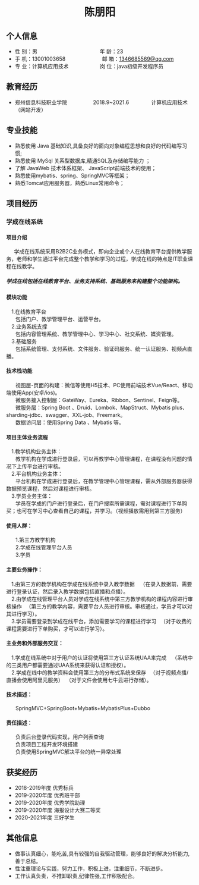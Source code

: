  <center>
     <h1>陈朋阳</h1>
 </center>

## 个人信息 

* 性 别：男&emsp;&emsp;&emsp;&emsp;&emsp;&emsp;&emsp;&emsp;&emsp;&emsp;&emsp;&emsp;年 龄：23  
* 手 机：13001003658 &emsp;&emsp;&emsp;&emsp;&emsp;&emsp; &ensp;邮 箱：1346685569@qq.com    
* 专 业：计算机应用技术 &emsp;&emsp;&emsp;&emsp;&emsp;        &ensp;岗 位：java初级开发程序员

## 教育经历
   
* 郑州信息科技职业学院&emsp;&emsp;&emsp;&emsp;&emsp;2018.9~2021.6&emsp;&emsp;&emsp;&emsp; 计算机应用技术（网站开发）         

## 专业技能

* 熟悉使用 Java 基础知识,具备良好的面向对象编程思想和良好的代码编写习惯;
* 熟悉使用 MySql 关系型数据库,精通SQL及存储编写能力 ；
* 了解 JavaWeb 技术体系框架、 JavaScript前端技术的使用；
* 熟悉使用mybatis、spring、SpringMVC等框架；
* 熟悉Tomcat应用服务器，熟悉Linux常用命令；


## 项目经历
<h3>学成在线系统</h3>
      <h4> 项目介绍</h4> 
       &emsp;&ensp;学成在线系统采用B2B2C业务模式，即向企业或个人在线教育平台提供教学服务，老师和学生通过平台完成整个教学和学习的过程，学成在线的特点是IT职业课程在线教学。 <h5>学成在线包括在线教育平台、业务支持系统、基础服务来构建整个功能架构。</h5>
       <h4> 模块功能</h4> 
       &emsp;1.在线教育平台<br>
      &ensp; &emsp;包括门户、教学管理平台、运营平台。<br>
       &emsp;2.业务系统支撑<br>
      &ensp; &emsp;包括内容管理系统、教学管理中心、学习中心、社交系统、媒资管理。<br>
          &emsp;3.基础服务<br>
      &ensp; &emsp;包括系统管理、支付系统、文件服务、验证码服务、统一认证服务、视频点直播。<br>
          <h4> 技术栈功能</h4> 
      &ensp; &emsp;视图层-页面的构建：微信等使用H5技术、PC使用前端技术Vue/React、移动端使用App(安卓/ios)。<br>
       &ensp; &emsp;微服务接入控制层：GateWay、Eureka、Ribbon、Sentinel、Feign等。<br>
        &ensp; &emsp;微服务层：Spring Boot 、Druid、Lombok、MapStruct、Mybatis plus、sharding-jdbc、swagger、XXL-job、Freemark。<br>
         &ensp; &emsp;数据访问层：使用Spring Data 、Mybatis 等。
        &emsp;<h4>项目主体业务流程</h4>
 &emsp;1.教学机构业务主体：<br>
      &ensp; &emsp;教学机构在学成进行登录后，可以再教学中心管理课程，在课程没有问题的情况下上传平台进行审核。<br>
    &emsp;2.平台机构业务主体：<br>
      &ensp; &emsp;平台机构在学成进行登录后，在教学管理中心管理课程，需从外部服务器获得数据预览课程，然后对课程进行审核。<br>
        &emsp;3.学员业务主体：<br>
      &ensp; &emsp;学员在学成的门户进行登录后，在门户搜索所需课程，需对课程进行下单购买；也可在学习中心查看自己的课程，并学习。（视频播放需用到第三方服务）
 <h4>使用人群：</h4>
   &ensp; &emsp;1.第三方教学机构<br>
       &ensp; &emsp;2.学成在线管理平台人员<br>
        &ensp; &emsp;3.学员<br>
        
<h4> 主要业务操作：</h4>
&emsp;1.由第三方的教学机构在学成在线系统中录入教学数据
      &ensp; （在录入数据前，需要进行登录认证，然后录入教学数据包括直播和点播）。<br>
    &emsp;2.由学成在线管理平台人员对学成在线系统中第三方教学机构的课程内容进行审核操作
      &ensp;（第三方的教学内容，需要平台人员进行审核。审核通过，学员才可以对其进行学习）。<br>
        &emsp;3.学员需要登录到学成在线平台，添加需要学习的课程进行学习
      &ensp;（对于收费的课程需要进行下单购买，才可以进行学习）。<br>
 <h4> 主业务和外部服务交互：</h4>
&emsp;1.学成在线系统中对于用户的认证将使用第三方认证系统UAA来完成
      &ensp; （系统中的三类用户都需要通过UAA系统来获得认证和授权）。<br>
    &emsp;2.学成在线中的教学资料会使用第三方的分布式系统来保存
      &ensp;（对于视频点播/直播会使用阿里元服务）&ensp;（对于文件会使用七牛云进行存储）。<br>
   
   <h4>技术描述：</h4>
    &ensp; &emsp;SpringMVC+SpringBoot+Mybatis+MybatisPlus+Dubbo<br>
    
    
<h4>责任描述：</h4>
       &ensp; &emsp;负责后台登录代码实现，用户列表查询<br>
        &ensp; &emsp;负责项目工程开发环境搭建<br>
        &ensp; &emsp;负责使用SpringMVC解决平台的统一异常处理<br>
        
       
## 获奖经历
* 2018-2019年度 优秀标兵
* 2019-2020年度 优秀班干部
* 2019-2020年度 优秀学院助理
* 2019-2020年度 海报设计大赛二等奖
* 2020-2021年度 三好学生

## 其他信息 
* 做事认真细心，能吃苦,具有较强的自我驱动管理，能够良好的解决分析能力,善于总结。
* 性注重理论与实践，努力工作，积极上进，注重细节，不断进步。
* 工作认真负责，不推卸职责,纪律性强,工作积极配合。
